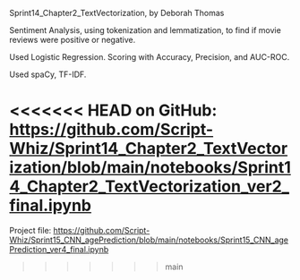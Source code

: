 Sprint14_Chapter2_TextVectorization, by Deborah Thomas

Sentiment Analysis, using tokenization and lemmatization, to find if movie reviews were positive or negative.

Used Logistic Regression. Scoring with Accuracy, Precision, and AUC-ROC.

Used spaCy, TF-IDF.

<<<<<<< HEAD
on GitHub:
https://github.com/Script-Whiz/Sprint14_Chapter2_TextVectorization/blob/main/notebooks/Sprint14_Chapter2_TextVectorization_ver2_final.ipynb
=======
Project file:
https://github.com/Script-Whiz/Sprint15_CNN_agePrediction/blob/main/notebooks/Sprint15_CNN_agePrediction_ver4_final.ipynb
>>>>>>> main

